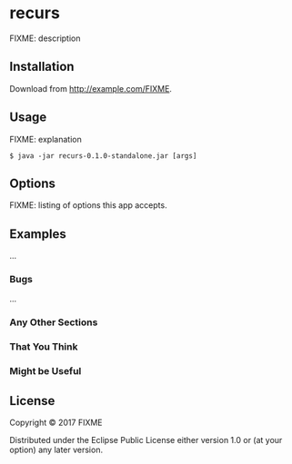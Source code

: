 # recurs

FIXME: description

## Installation

Download from http://example.com/FIXME.

## Usage

FIXME: explanation

    $ java -jar recurs-0.1.0-standalone.jar [args]

## Options

FIXME: listing of options this app accepts.

## Examples

...

### Bugs

...

### Any Other Sections
### That You Think
### Might be Useful

## License

Copyright © 2017 FIXME

Distributed under the Eclipse Public License either version 1.0 or (at
your option) any later version.
